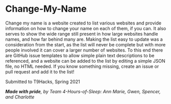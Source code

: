 # Change-My-Name

Change my name is a website created to list 
various websites and provide information on 
how to change your name on each of them, if 
you can.  It also serves to show the wide range 
still present in how large websites handle names, 
and how far behind many are.  Making the list easy 
to update was a consideration from the start, as the 
list will never be complete but with more people 
involved it can cover a larger number of websites. 
To this end there are GitHub issue templates to allow 
simple plain text descriptions to be referenced, and a 
website can be added to the list by editing a simple 
JSON file, no HTML needed.  If you know something missing, 
create an issue or pull request and add it to the list!  

Submitted to T9Hacks, Spring 2021

_**Made with pride**, by 
Team 4-Hours-of-Sleep: Ann Marie, Gwen, Spencer, and 
Charlotte_

